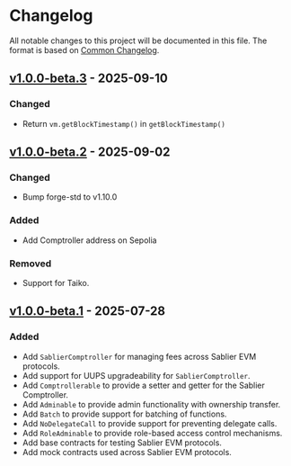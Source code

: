 # Changelog

All notable changes to this project will be documented in this file. The format is based on
[Common Changelog](https://common-changelog.org/).

[v1.0.0-beta.1]: https://github.com/sablier-labs/evm-utils/releases/tag/v1.0.0-beta.1
[v1.0.0-beta.2]: https://github.com/sablier-labs/evm-utils/releases/tag/v1.0.0-beta.2
[v1.0.0-beta.3]: https://github.com/sablier-labs/evm-utils/releases/tag/v1.0.0-beta.3

## [v1.0.0-beta.3] - 2025-09-10

### Changed

- Return `vm.getBlockTimestamp()` in `getBlockTimestamp()`

## [v1.0.0-beta.2] - 2025-09-02

### Changed

- Bump forge-std to v1.10.0

### Added

- Add Comptroller address on Sepolia

### Removed

- Support for Taiko.

## [v1.0.0-beta.1] - 2025-07-28

### Added

- Add `SablierComptroller` for managing fees across Sablier EVM protocols.
- Add support for UUPS upgradeability for `SablierComptroller`.
- Add `Comptrollerable` to provide a setter and getter for the Sablier Comptroller.
- Add `Adminable` to provide admin functionality with ownership transfer.
- Add `Batch` to provide support for batching of functions.
- Add `NoDelegateCall` to provide support for preventing delegate calls.
- Add `RoleAdminable` to provide role-based access control mechanisms.
- Add base contracts for testing Sablier EVM protocols.
- Add mock contracts used across Sablier EVM protocols.
